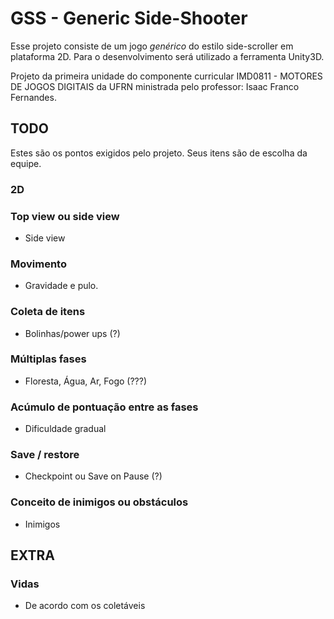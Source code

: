 # GSS - Generic Side-Shooter

Esse projeto consiste de um jogo *genérico* do estilo side-scroller em plataforma 2D.
Para o desenvolvimento será utilizado a ferramenta Unity3D.

Projeto da primeira unidade do componente curricular IMD0811 - MOTORES DE JOGOS DIGITAIS da UFRN ministrada pelo professor: Isaac Franco Fernandes.

## TODO
Estes são os pontos exigidos pelo projeto. Seus itens são de escolha da equipe.
### 2D
### Top view ou side view
 - Side view 
### Movimento
 - Gravidade e pulo.
### Coleta de itens
 - Bolinhas/power ups (?)
### Múltiplas fases
 - Floresta, Água, Ar, Fogo (???)
### Acúmulo de pontuação entre as fases
 - Dificuldade gradual
### Save / restore
 - Checkpoint ou Save on Pause (?)
### Conceito de inimigos ou obstáculos
 - Inimigos

## EXTRA
### Vidas
 - De acordo com os coletáveis
